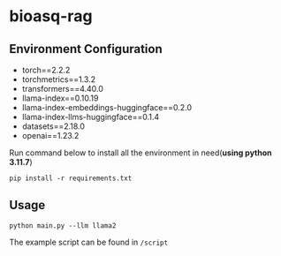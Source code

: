 # bioasq-rag

## Environment Configuration

- torch==2.2.2
- torchmetrics==1.3.2
- transformers==4.40.0
- llama-index==0.10.19
- llama-index-embeddings-huggingface==0.2.0
- llama-index-llms-huggingface==0.1.4
- datasets==2.18.0
- openai==1.23.2


Run command below to install all the environment in need(**using python 3.11.7**)

```shell
pip install -r requirements.txt
```

## Usage

```shell
python main.py --llm llama2
```

The example script can be found in `/script`

